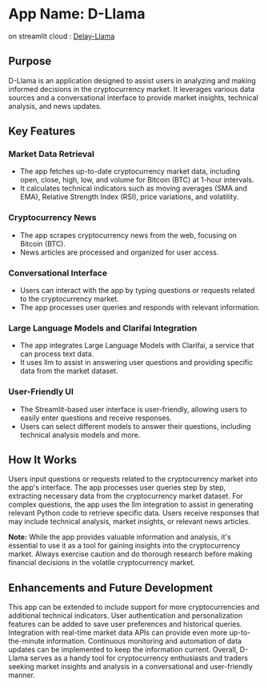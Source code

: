 # App Name: D-Llama

on streamlit cloud : [Delay-Llama](https://delayllama.streamlit.app/)

## Purpose

D-Llama is an application designed to assist users in analyzing and making informed decisions in the cryptocurrency market. It leverages various data sources and a conversational interface to provide market insights, technical analysis, and news updates.

## Key Features

### Market Data Retrieval

- The app fetches up-to-date cryptocurrency market data, including open, close, high, low, and volume for Bitcoin (BTC) at 1-hour intervals.
- It calculates technical indicators such as moving averages (SMA and EMA), Relative Strength Index (RSI), price variations, and volatility.

### Cryptocurrency News

- The app scrapes cryptocurrency news from the web, focusing on Bitcoin (BTC).
- News articles are processed and organized for user access.

### Conversational Interface

- Users can interact with the app by typing questions or requests related to the cryptocurrency market.
- The app processes user queries and responds with relevant information.

### Large Language Models and Clarifai Integration

- The app integrates Large Language Models with Clarifai, a service that can process text data.
- It uses llm to assist in answering user questions and providing specific data from the market dataset.

### User-Friendly UI

- The Streamlit-based user interface is user-friendly, allowing users to easily enter questions and receive responses.
- Users can select different models to answer their questions, including technical analysis models and more.

## How It Works

Users input questions or requests related to the cryptocurrency market into the app's interface. The app processes user queries step by step, extracting necessary data from the cryptocurrency market dataset. For complex questions, the app uses the llm integration to assist in generating relevant Python code to retrieve specific data. Users receive responses that may include technical analysis, market insights, or relevant news articles.

**Note:** While the app provides valuable information and analysis, it's essential to use it as a tool for gaining insights into the cryptocurrency market. Always exercise caution and do thorough research before making financial decisions in the volatile cryptocurrency market.

## Enhancements and Future Development

This app can be extended to include support for more cryptocurrencies and additional technical indicators. User authentication and personalization features can be added to save user preferences and historical queries. Integration with real-time market data APIs can provide even more up-to-the-minute information. Continuous monitoring and automation of data updates can be implemented to keep the information current. Overall, D-Llama serves as a handy tool for cryptocurrency enthusiasts and traders seeking market insights and analysis in a conversational and user-friendly manner.
